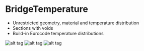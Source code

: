 # BridgeTemperature
- Unrestricted geometry, material and temperature distribution 
- Sections with voids
- Build-in Eurocode temperature distributions

![alt tag](https://cloud.githubusercontent.com/assets/16364170/15094485/ce664458-14a5-11e6-94a6-399a01d7a44c.PNG)
![alt tag](https://cloud.githubusercontent.com/assets/16364170/15094486/ce7fcd10-14a5-11e6-9711-d07a08a64f53.PNG)
![alt tag](https://cloud.githubusercontent.com/assets/16364170/15094487/ce92305e-14a5-11e6-8115-47eb083322af.PNG)
